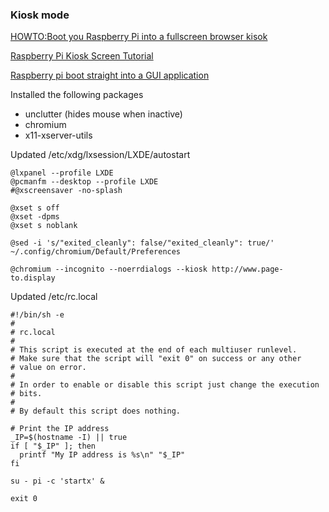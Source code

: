 ### Kiosk mode

[HOWTO:Boot you Raspberry Pi into a fullscreen browser kisok](http://blogs.wcode.org/2013/09/howto-boot-your-raspberry-pi-into-a-fullscreen-browser-kiosk/)

[Raspberry Pi Kiosk Screen Tutorial](https://www.danpurdy.co.uk/web-development/raspberry-pi-kiosk-screen-tutorial/)

[Raspberry pi boot straight into a GUI application](http://simonmcc.blogspot.com/2013/09/raspberry-pi-boot-straight-into-gui.html)

Installed the following packages
- unclutter (hides mouse when inactive)
- chromium
- x11-xserver-utils

Updated /etc/xdg/lxsession/LXDE/autostart
```
@lxpanel --profile LXDE
@pcmanfm --desktop --profile LXDE
#@xscreensaver -no-splash

@xset s off 
@xset -dpms 
@xset s noblank 

@sed -i 's/"exited_cleanly": false/"exited_cleanly": true/' ~/.config/chromium/Default/Preferences

@chromium --incognito --noerrdialogs --kiosk http://www.page-to.display

```

Updated /etc/rc.local
```
#!/bin/sh -e
#
# rc.local
#
# This script is executed at the end of each multiuser runlevel.
# Make sure that the script will "exit 0" on success or any other
# value on error.
#
# In order to enable or disable this script just change the execution
# bits.
#
# By default this script does nothing.

# Print the IP address
_IP=$(hostname -I) || true
if [ "$_IP" ]; then
  printf "My IP address is %s\n" "$_IP"
fi

su - pi -c 'startx' &

exit 0
```